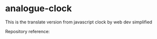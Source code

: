 # analogue-clock

This is the translate version from javascript clock by web dev simplified

Repository reference: 
